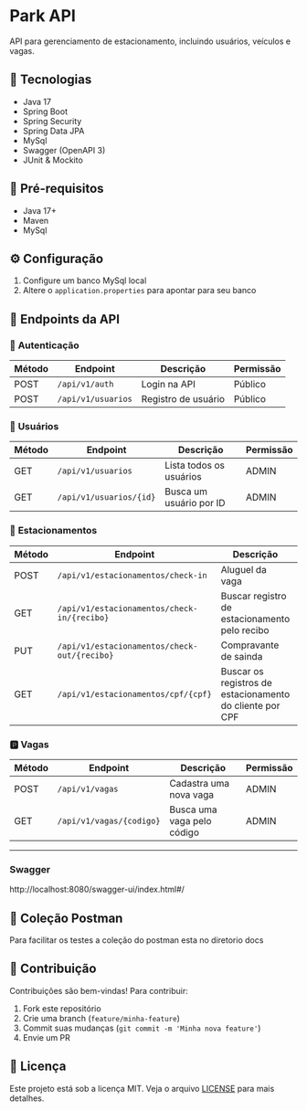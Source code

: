 # Park API

API para gerenciamento de estacionamento, incluindo usuários, veículos e vagas.

## 🚀 Tecnologias

- Java 17
- Spring Boot
- Spring Security
- Spring Data JPA
- MySql
- Swagger (OpenAPI 3)
- JUnit & Mockito

## 📌 Pré-requisitos

- Java 17+
- Maven
- MySql

## ⚙️ Configuração

1. Configure um banco MySql local
2. Altere o `application.properties` para apontar para seu banco

## 📖 Endpoints da API

### 🔑 **Autenticação**

| Método | Endpoint       | Descrição          | Permissão    |
|--------|--------------|------------------|--------------|
| POST   | `/api/v1/auth` | Login na API | Público |
| POST   | `/api/v1/usuarios` | Registro de usuário | Público |

### 👤 **Usuários**

| Método | Endpoint | Descrição | Permissão |
|--------|----------|------------|------------|
| GET | `/api/v1/usuarios` | Lista todos os usuários | ADMIN |
| GET | `/api/v1/usuarios/{id}` | Busca um usuário por ID | ADMIN |

### 🚗 **Estacionamentos**

| Método | Endpoint | Descrição | Permissão |
|--------|----------|------------|------------|
| POST | `/api/v1/estacionamentos/check-in` | Aluguel da vaga | ADMIN |
| GET | `/api/v1/estacionamentos/check-in/{recibo}` | Buscar registro de estacionamento pelo recibo | ADMIN |
| PUT | `/api/v1/estacionamentos/check-out/{recibo}` | Compravante de sainda | ADMIN |
| GET | `/api/v1/estacionamentos/cpf/{cpf}` | Buscar os registros de estacionamento do cliente por CPF | ADMIN |


### 🅿️ **Vagas**

| Método | Endpoint | Descrição | Permissão |
|--------|----------|------------|------------|
| POST | `/api/v1/vagas` | Cadastra uma nova vaga | ADMIN |
| GET | `/api/v1/vagas/{codigo}` | Busca uma vaga pelo código | ADMIN |

---

### **Swagger**
http://localhost:8080/swagger-ui/index.html#/

## 📂 Coleção Postman

Para facilitar os testes a coleção do postman esta no diretorio docs

## 🤝 Contribuição

Contribuições são bem-vindas! Para contribuir:

1. Fork este repositório
2. Crie uma branch (`feature/minha-feature`)
3. Commit suas mudanças (`git commit -m 'Minha nova feature'`)
4. Envie um PR

## 📝 Licença

Este projeto está sob a licença MIT. Veja o arquivo [LICENSE](LICENSE) para mais detalhes.

